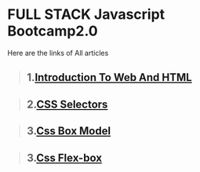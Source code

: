 # FULL STACK Javascript Bootcamp2.0

Here are the links of All articles

>## 1.[Introduction To Web And HTML](https://soumya2022.hashnode.dev/introduction-to-web-and-html)

>## 2.[CSS Selectors](https://soumya2022.hashnode.dev/css-selectors)

>## 3.[Css Box Model](https://soumya2022.hashnode.dev/css-box-model)

>## 3.[Css Flex-box](https://soumya2022.hashnode.dev/css-flexbox)